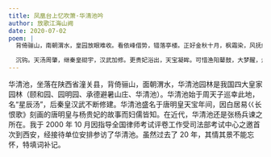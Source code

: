 ```yaml
---
title: 凤凰台上忆吹箫·华清池吟
author: 放歌江海山阙
date: 2020-07-02
poem: |
  背倚骊山，南朝渭水，皇园放眼难收。看依峰借势，错落亭楼。正好金秋十月，枫霜染，风抚红绸。斜阳里，南腔北调，游客攒头。

  沉钩。天汤周肇，继秦皇砌宇，汉武加修。更贵妃浴出，天宝凝眸。可惜渔阳鼙鼓，大梦醒，烽火九州。千年后，人民江山，秋色风流！
---
```


华清池，坐落在陕西省潼关县，背倚骊山，面朝渭水，华清池园林是我国四大皇家园林（颐和园、园明园、承德避暑山庄、华清池）。华清池始于周天子巡幸此地，名“星辰汤”，后秦皇汉武不断修建。华清池盛名于唐明皇天宝年间，因白居易巜长恨歌》刻画的唐明皇与杨贵妃的故事而妇儒皆知。在近代，华清池还是张杨兵谏之所在。我于 2000 年 10 月因指导全国律师考试评卷工作受司法部考试中心之邀首次到西安，经接待单位安排参访了华清池。虽然过去了 20 年，其情其景不能忘怀，特填词补记。
